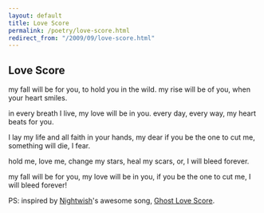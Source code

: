 ```yaml
---
layout: default
title: Love Score
permalink: /poetry/love-score.html
redirect_from: "/2009/09/love-score.html"
---
```


Love Score
----------

my fall will be for you,
to hold you in the wild. 
my rise will be of you,
when your heart smiles.

in every breath I live,
my love will be in you.
every day, every way,
my heart beats for you.

I lay my life and all faith
in your hands, my dear
if you be the one to cut me,
something will die, I fear.

hold me, love me,
change my stars,
heal my scars, or,
I will bleed forever.

my fall will be for you,
my love will be in you,
if you be the one to cut me,
I will bleed forever!

PS: inspired by <a href="http://nightiwsh.com/">Nightwish</a>'s awesome song, <a href="http://www.youtube.com/watch?v=C8GOHJAnVh4">Ghost Love Score</a>.
